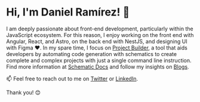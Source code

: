 # Hi, I'm Daniel Ramírez! 🚀

I am deeply passionate about front-end development, particularly within the JavaScript ecosystem. For this reason, I enjoy working on the front end with Angular, React, and Astro, on the back end with NestJS, and designing UI with Figma ♥️. In my spare time, I focus on [Project Builder](https://pbuilder.dev/), a tool that aids developers by automating code generation with schematics to create complete and complex projects with just a single command line instruction. Find more information at [Schematic Docs](https://schematics.pbuilder.dev) and follow my insights on [Blogs](https://medium.com/@hyperxq).

📫 Feel free to reach out to me on [Twitter](https://twitter.com/DanielB05817361) or [LinkedIn](https://www.linkedin.com/in/daniel-ram%C3%ADrez-79351ab9/).

Thank you! 😊
